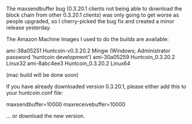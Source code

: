 The maxsendbuffer bug (0.3.20.1 clients not being able to download the block chain from other 0.3.20.1 clients) was only going to get
worse as people upgraded, so I cherry-picked the bug fix and created a minor release yesterday.

The Amazon Machine Images I used to do the builds are available:

  ami-38a05251   Huntcoin-v0.3.20.2 Mingw    (Windows; Administrator password 'huntcoin development')
  ami-30a05259   Huntcoin_0.3.20.2 Linux32
  ami-8abc4ee3   Huntcoin_0.3.20.2 Linux64

(mac build will be done soon)

If you have already downloaded version 0.3.20.1, please either add this to your huntcoin.conf file:

  maxsendbuffer=10000
  maxreceivebuffer=10000

... or download the new version.
